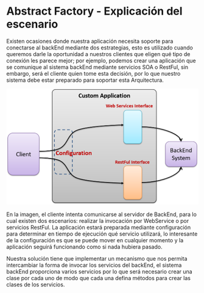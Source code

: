 # Abstract Factory - Explicación del escenario

Existen ocasiones donde nuestra aplicación necesita soporte para conectarse al backEnd mediante dos estrategias, esto es utilizado cuando queremos darle la oportunidad a nuestros clientes que eligen qué tipo de conexión les parece mejor; por ejemplo, podemos crear una aplicación que se comunique al sistema backEnd mediante servicios SOA o RestFul, sin embargo, será el cliente quien tome esta decisión, por lo que nuestro sistema debe estar preparado para soportar esta Arquitectura.

![Abstract Factory](src/main/resources/img.png)

En la imagen, el cliente intenta comunicarse al servidor de BackEnd, para lo cual existen dos escenarios: realizar la invocación por WebService o por servicios RestFul. La aplicación estará preparada mediante configuración para determinar en tiempo de ejecución qué servicio utilizará, lo interesante de la configuración es que se puede mover en cualquier momento y la aplicación seguirá funcionando como si nada hubiera pasado.

Nuestra solución tiene que implementar un mecanismo que nos permita intercambiar la forma de invocar los servicios del backEnd, el sistema backEnd proporciona varios servicios por lo que será necesario crear una clase por cada uno de modo que cada una defina métodos para crear las clases de los servicios.